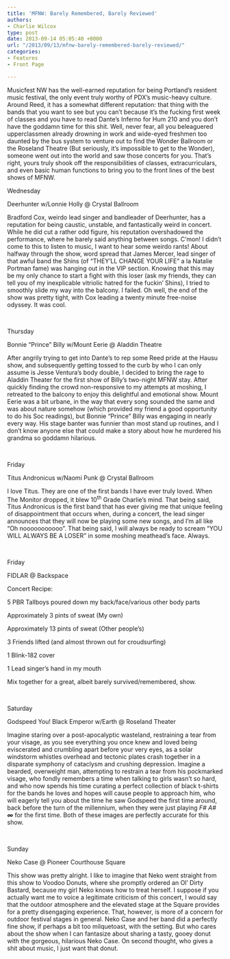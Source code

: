 ```yaml
---
title: 'MFNW: Barely Remembered, Barely Reviewed'
authors:
- Charlie Wilcox
type: post
date: 2013-09-14 05:05:40 +0000
url: "/2013/09/13/mfnw-barely-remembered-barely-reviewed/"
categories:
- Features
- Front Page

---
```

Musicfest NW has the well-earned reputation for being Portland’s resident music festival, the only event truly worthy of PDX’s music-heavy culture. Around Reed, it has a somewhat different reputation: that thing with the bands that you want to see but you can’t because it’s the fucking first week of classes and you have to read Dante’s Inferno for Hum 210 and you don’t have the goddamn time for this shit. Well, never fear, all you beleaguered upperclassmen already drowning in work and wide-eyed freshmen too daunted by the bus system to venture out to find the Wonder Ballroom or the Roseland Theatre (But seriously, it’s impossible to get to the Wonder), someone went out into the world and saw those concerts for you. That’s right, yours truly shook off the responsibilities of classes, extracurriculars, and even basic human functions to bring you to the front lines of the best shows of MFNW.
  
Wednesday

Deerhunter w/Lonnie Holly @ Crystal Ballroom

Bradford Cox, weirdo lead singer and bandleader of Deerhunter, has a reputation for being caustic, unstable, and fantastically weird in concert. While he did cut a rather odd figure, his reputation overshadowed the performance, where he barely said anything between songs. C’mon! I didn’t come to this to listen to music, I want to hear some weirdo rants! About halfway through the show, word spread that James Mercer, lead singer of that awful band the Shins (of “THEY’LL CHANGE YOUR LIFE” a la Natalie Portman fame) was hanging out in the VIP section. Knowing that this may be my only chance to start a fight with this loser (ask my friends, they can tell you of my inexplicable vitriolic hatred for the fuckin’ Shins), I tried to smoothly slide my way into the balcony. I failed. Oh well, the end of the show was pretty tight, with Cox leading a twenty minute free-noise odyssey. It was cool.

&nbsp;

Thursday

Bonnie “Prince” Billy w/Mount Eerie @ Aladdin Theatre

After angrily trying to get into Dante’s to rep some Reed pride at the Hausu show, and subsequently getting tossed to the curb by who I can only assume is Jesse Ventura’s body double, I decided to bring the rage to Aladdin Theater for the first show of Billy’s two-night MFNW stay. After quickly finding the crowd non-responsive to my attempts at moshing, I retreated to the balcony to enjoy this delightful and emotional show. Mount Eerie was a bit urbane, in the way that every song sounded the same and was about nature somehow (which provided my friend a good opportunity to do his Soc readings), but Bonnie “Prince” Billy was engaging in nearly every way. His stage banter was funnier than most stand up routines, and I don’t know anyone else that could make a story about how he murdered his grandma so goddamn hilarious.

&nbsp;

Friday

Titus Andronicus w/Naomi Punk @ Crystal Ballroom

I love Titus. They are one of the first bands I have ever truly loved. When The Monitor dropped, it blew 10<sup>th</sup> Grade Charlie’s mind. That being said, Titus Andronicus is the first band that has ever giving me that unique feeling of disappointment that occurs when, during a concert, the lead singer announces that they will now be playing some new songs, and I’m all like “Oh nooooooooooo”. That being said, I will always be ready to scream “YOU WILL ALWAYS BE A LOSER” in some moshing meathead’s face. Always.

&nbsp;

Friday

FIDLAR @ Backspace

Concert Recipe:

5 PBR Tallboys poured down my back/face/various other body parts

Approximately 3 pints of sweat (My own)

Approximately 13 pints of sweat (Other people’s)

3 Friends lifted (and almost thrown out for croudsurfing)

1 Blink-182 cover

1 Lead singer’s hand in my mouth

Mix together for a great, albeit barely survived/remembered, show.

&nbsp;

Saturday

Godspeed You! Black Emperor w/Earth @ Roseland Theater

Imagine staring over a post-apocalyptic wasteland, restraining a tear from your visage, as you see everything you once knew and loved being eviscerated and crumbling apart before your very eyes, as a solar windstorm whistles overhead and tectonic plates crash together in a disparate symphony of cataclysm and crushing depression. Imagine a bearded, overweight man, attempting to restrain a tear from his pockmarked visage, who fondly remembers a time when talking to girls wasn’t so hard, and who now spends his time curating a perfect collection of black t-shirts for the bands he loves and hopes will cause people to approach him, who will eagerly tell you about the time he saw Godspeed the first time around, back before the turn of the millennium, when they were just playing _F# A#_ **_∞_** for the first time. Both of these images are perfectly accurate for this show.

&nbsp;

Sunday

Neko Case @ Pioneer Courthouse Square

This show was pretty alright. I like to imagine that Neko went straight from this show to Voodoo Donuts, where she promptly ordered an Ol’ Dirty Bastard, because my girl Neko knows how to treat herself. I suppose if you actually want me to voice a legitimate criticism of this concert, I would say that the outdoor atmosphere and the elevated stage at the Square provides for a pretty disengaging experience. That, however, is more of a concern for outdoor festival stages in general. Neko Case and her band did a perfectly fine show, if perhaps a bit too milquetoast, with the setting. But who cares about the show when I can fantasize about sharing a tasty, gooey donut with the gorgeous, hilarious Neko Case. On second thought, who gives a shit about music, I just want that donut.